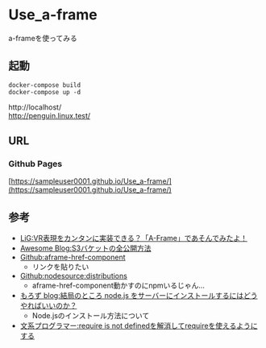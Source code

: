 # Use_a-frame
a-frameを使ってみる

## 起動

```
docker-compose build
docker-compose up -d
```

http://localhost/  
http://penguin.linux.test/

## URL

### Github Pages

[https://sampleuser0001.github.io/Use_a-frame/](https://sampleuser0001.github.io/Use_a-frame/)

## 参考

- [LiG:VR表現をカンタンに実装できる？「A-Frame」であそんでみたよ！](https://liginc.co.jp/433398)
- [Awesome Blog:S3バケットの全公開方法](https://awesome-linus.com/2020/02/04/s3-bucket-public-access/)
- [Github:aframe-href-component](https://github.com/gasolin/aframe-href-component)
  - リンクを貼りたい
- [Github:nodesource:distributions](https://github.com/nodesource/distributions/blob/master/README.md#installation-instructions)
  - aframe-href-component動かすのにnpmいるじゃん…
- [もろず blog:結局のところ node.js をサーバーにインストールするにはどうやればいいのか？](https://moro-archive.hatenablog.com/entry/2015/07/27/225747)
  - Node.jsのインストール方法について
- [文系プログラマー:require is not definedを解消してrequireを使えるようにする](https://uraway.hatenablog.com/entry/2015/11/30/require_is_not_defined%E3%82%92%E8%A7%A3%E6%B6%88%E3%81%97%E3%81%A6require%E3%82%92%E4%BD%BF%E3%81%88%E3%82%8B%E3%82%88%E3%81%86%E3%81%AB%E3%81%99%E3%82%8B)